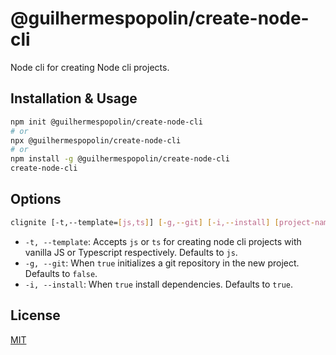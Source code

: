 # @guilhermespopolin/create-node-cli

Node cli for creating Node cli projects.

## Installation & Usage

```bash
npm init @guilhermespopolin/create-node-cli
# or
npx @guilhermespopolin/create-node-cli
# or
npm install -g @guilhermespopolin/create-node-cli
create-node-cli
```

## Options

```bash
clignite [-t,--template=[js,ts]] [-g,--git] [-i,--install] [project-name]
```

- `-t, --template`: Accepts `js` or `ts` for creating node cli projects with
  vanilla JS or Typescript respectively. Defaults to `js`.
- `-g, --git`: When `true` initializes a git repository in the new project. Defaults
  to `false`.
- `-i, --install`: When `true` install dependencies. Defaults to `true`.

## License

[MIT](https://choosealicense.com/licenses/mit/)
